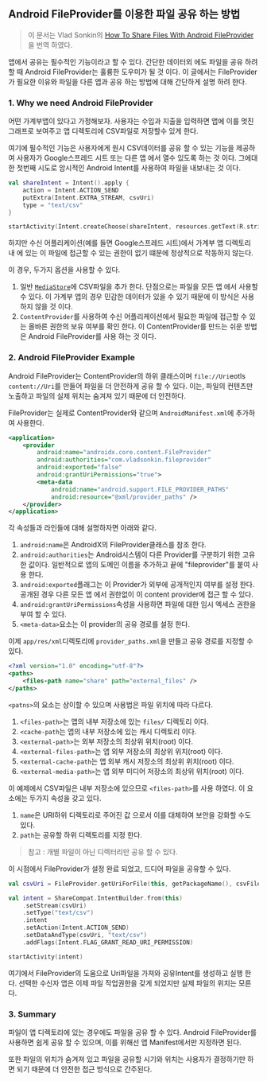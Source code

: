 ## Android FileProvider를 이용한 파일 공유 하는 방법 

> 이 문서는 Vlad Sonkin의 [How To Share Files With Android FileProvider](https://vladsonkin.com/how-to-share-files-with-android-fileprovider/)을 번역 하였다. 

앱에서 공유는 필수적인 기능이라고 할 수 있다. 간단한 데이터외 에도 파일을 공유 하려 할 때 Android FileProvider는 훌륭한 도우미가 될 것 이다. 이 글에서는 FileProvider가 필요한 이유와 파일을 다른 앱과 공유 하는 방법에 대해 간단하게 설명 하려 한다. 

### 1. Why we need Android FileProvider 

어떤 가계부앱이 있다고 가정해보자. 사용자는 수입과 지출을 입력하면 앱에 이를 멋진 그래프로 보여주고 앱 디렉토리에 CSV파일로 저장할수 있게 한다. 

여기에 필수적인 기능은 사용자에게 원시 CSV데이터를 공유 할 수 있는 기능을 제공하여 사용자가 Google스프레드 시트 또는 다른 앱 에서 열수 있도록 하는 것 이다. 그에대한 첫번째 시도로 암시적인 Android Intent를 사용하여 파일을 내보내는 것 이다. 

```kotlin
val shareIntent = Intent().apply {
    action = Intent.ACTION_SEND
    putExtra(Intent.EXTRA_STREAM, csvUri)
    type = "text/csv"
}

startActivity(Intent.createChoose(shareIntent, resources.getText(R.string.send_to)))
```

하지만 수신 어플리케이션(예를 들면 Google스프레드 시트)에서 가계부 앱 디렉토리 내 에 있는 이 파일에 접근할 수 있는 권한이 없기 떄문에 정상적으로 작동하지 않는다. 

이 경우, 두가지 옵션을 사용할 수 있다. 

1. 일반 [`MediaStore`](https://developer.android.com/reference/android/provider/MediaStore)에 CSV파일을 추가 한다. 단점으로는 파일을 모든 앱 에서 사용할 수 있다. 이 가계부 앱의 경우 민감한 데이터가 있을 수 있기 때문에 이 방식은 사용하지 않을 것 이다. 
2. `ContentProvider`를 사용하여 수신 어플리케이션에서 필요한 파일에 접근할 수 있는 올바른 권한의 보유 여부를 확인 한다. 이 ContentProvider를 만드는 쉬운 방법은 Android FileProvider를 사용 하는 것 이다. 

### 2. Android FileProvider Example

Android FileProvider는 ContentProvider의 하위 클래스이며 `file://Uri`eotls `content://Uri`를 만들어 파일을 더 안전하게 공유 할 수 있다. 이는, 파일의 컨텐츠만 노출하고 파일의 실제 위치는 숨겨져 있기 때문에 더 안전하다. 

FileProvider는 실제로 ContentProvider와 같으며 `AndroidManifest.xml`에 추가하여 사용한다. 

```xml
<application>
    <provider
        android:name="androidx.core.content.FileProvider"
        android:authorities="com.vladsonkin.fileprovider"
        android:exported="false"
        android:grantUriPermissions="true">
        <meta-data
            android:name="android.support.FILE_PROVIDER_PATHS"
            android:resource="@xml/provider_paths" />
    </provider>
</application>
```

각 속성들과 라인들에 대해 설명하자면 아래와 같다. 

1. `android:name`은 AndroidX의 FileProvider클래스를 참조 한다. 
2. `android:authorities`는 Android시스템이 다른 Provider를 구분하기 위한 고유한 값이다. 일반적으로 앱의 도메인 이름을 추가하고 끝에 "fileprovider"를 붙여 사용 한다.
3. `android:exported`플래그는 이 Provider가 외부에 공개적인지 여부를 설정 한다. 공개된 경우 다른 모든 앱 에서 권한없이 이 content provider에 접근 할 수 있다. 
4. `android:grantUriPermissions`속성을 사용하면 파일에 대한 임시 엑세스 권한을 부여 할 수 있다. 
5. `<meta-data>`요소는 이 provider의 공유 경로를 설정 한다. 

이제 `app/res/xml`디렉토리에 `provider_paths.xml`을 만들고 공유 경로를 지정할 수 있다. 

```xml
<?xml version="1.0" encoding="utf-8"?>
<paths>
    <files-path name="share" path="external_files" />
</paths>
```

`<patns>`의 요소는 상이할 수 있으며 사용법은 파일 위치에 따라 다르다. 

1. `<files-path>`는 앱의 내부 저장소에 있는 `files/` 디렉토리 이다. 
2. `<cache-path`는 앱의 내부 저장소에 있는 캐시 디렉토리 이다. 
3. `<external-path>`는 외부 저장소의 최상위 위치(root) 이다. 
4. `<external-files-path>`는 앱 외부 저장소의 최상위 위치(root) 이다. 
5. `<external-cache-path`는 앱 외부 캐시 저장소의 최상위 위치(root) 이다. 
6. `<external-media-path>`는 앱 외부 미디어 저장소의 최상위 위치(root) 이다. 

이 예제에서 CSV파일은 내부 저장소에 있으므로 `<files-path>`를 사용 하였다. 이 요소에는 두가지 속성을 갖고 있다. 

1. `name`은 URI하위 디렉토리로 주어진 값 으로서 이를 대체하여 보안을 강화할 수도 있다. 
2. `path`는 공유할 하위 디렉토리를 지정 한다. 

> 참고 : 개별 파일이 아닌 디렉터리만 공유 할 수 있다. 

이 시점에서 FileProvider가 설정 완료 되었고, 드디어 파일을 공유할 수 있다. 

```kotlin
val csvUri = FileProvider.getUriForFile(this, getPackageName(), csvFile)

val intent = ShareCompat.IntentBuilder.from(this)
    .setStream(csvUri)
    .setType("text/csv")
    .intent
    .setAction(Intent.ACTION_SEND)
    .setDataAndType(csvUri, "text/csv")
    .addFlags(Intent.FLAG_GRANT_READ_URI_PERMISSION)

startActivity(intent)
```

여기에서 FileProvider의 도움으로 Uri파일을 가져와 공유Intent를 생성하고 실행 한다. 선택한 수신자 앱은 이제 파일 작업권한을 갖게 되었지만 실제 파일의 위치는 모른다. 

### 3. Summary

파일이 앱 디렉토리에 있는 경우에도 파일을 공유 할 수 있다. Android FileProvider를 사용하면 쉽게 공유 할 수 있으며, 이를 위해선 앱 Manifest에서만 지정하면 된다. 

또한 파일의 위치가 숨겨져 있고 파일을 공유할 시기와 위치는 사용자가 결정하기만 하면 되기 때문에 더 안전한 접근 방식으로 간주된다. 